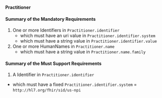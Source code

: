 
**Practitioner**

#### Summary of the Mandatory Requirements
1. One or more  Identifiers  in `Practitioner.identifier`
      - which must have an  uri value  in `Practitioner.identifier.system`
      - which must have a  string value  in `Practitioner.identifier.value`
1. One or more  HumanNames  in `Practitioner.name`
      - which must have a  string value  in `Practitioner.name.family`

#### Summary of the Must Support Requirements
1.  A  Identifier  in `Practitioner.identifier`
   - which must have a fixed `Practitioner.identifier.system` = `http://hl7.org/fhir/sid/us-npi`
